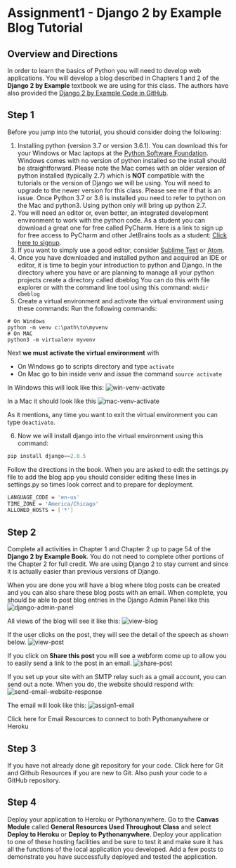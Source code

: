 # Assignment1 - Django 2 by Example Blog Tutorial

## Overview and Directions
In order to learn the basics of Python you will need to develop web applications. You will develop a blog described in Chapters 1 and 2 of the **Django 2 by Example** textbook we are using for this class. The authors have also provided the [Django 2 by Example Code in GitHub](https://github.com/PacktPublishing/Django-2-by-Example).

## Step 1
Before you jump into the tutorial, you should consider doing the following:
1. Installing python (version 3.7 or version 3.6.1). You can download this for your Windows or Mac laptops at the [Python Software Foundation](https://www.python.org/psf). Windows comes with no version of python installed so the install should be straightforward. Please note the Mac comes with an older version of python installed (typically 2.7) which is **NOT** compatible with the tutorials or the version of Django we will be using. You will need to upgrade to the newer version for this class. Please see me if that is an issue. Once Python 3.7 or 3.6 is installed you need to refer to python on the Mac and python3. Using python only will bring up python 2.7.
2. You will need an editor or, even better, an integrated development environment to work with the python code. As a student you can download a great one for free called PyCharm. Here is a link to sign up for free access to PyCharm and other JetBrains tools as a student: [Click here to signup](https://www.jetbrains.com/student).
3. If you want to simply use a good editor, consider [Sublime Text](https://www.sublimetext.com) or [Atom](https://atom.io).
4. Once you have downloaded and installed python and acquired an IDE or editor, it is time to begin your introduction to python and Django. In the directory where you have or are planning to manage all your python projects create a directory called dbeblog You can do this with file explorer or with the command line tool using this command: `mkdir dbeblog` 
5. Create a virtual environment and activate the virtual environment using these commands:
Run the following commands:
```shell
# On Windows
python -m venv c:\path\to\myvenv
# On MAC
python3 -m virtualenv myvenv
```
Next **we must activate the virtual environment** with 
* On Windows go to scripts directory and type `activate`
* On Mac go to bin inside venv and issue the command `source activate`

In Windows this will look like this:
![win-venv-activate](https://github.com/uno-isqa-4900/assignment1/blob/master/images/assign1-windows-venv-activate.png)

In a Mac it should look like this
![mac-venv-activate](https://github.com/uno-isqa-4900/assignment1/blob/master/images/assign1-mac-venv-activate.png)

As it mentions, any time you want to exit the virtual environment you can type `deactivate`.

6.	Now we will install django into the virtual environment using this command:
```Python
pip install django==2.0.5 
```
Follow the directions in the book. When you are asked to edit the settings.py file to add the blog app you should consider editing these lines in settings.py so times look correct and to prepare for deployment.
```bash
LANGUAGE_CODE = 'en-us'
TIME_ZONE = 'America/Chicago'
ALLOWED_HOSTS = ['*']
```
## Step 2
Complete all activities in Chapter 1 and Chapter 2 up to page 54 of the **Django 2 by Example Book**. You do not need to complete other portions of the Chapter 2 for full credit. We are using Django 2 to stay current and since it is actually easier than previous versions of Django. 
 
When you are done you will have a blog where blog posts can be created and you can also share these blog posts with an email. When complete, you should be able to post blog entries in the Django Admin Panel like this
![django-admin-panel](https://github.com/uno-isqa-4900/assignment1/blob/master/images/assign1-django-admin-panel.png)

All views of the blog will see it like this:
![view-blog](https://github.com/uno-isqa-4900/assignment1/blob/master/images/assign1-view-blog.png)

If the user clicks on the post, they will see the detail of the speech as shown below.
![view-post](https://github.com/uno-isqa-4900/assignment1/blob/master/images/assign1-post.png)

If you click on **Share this post** you will see a webform come up to allow you to easily send a link to the post in an email.
![share-post](https://github.com/uno-isqa-4900/assignment1/blob/master/images/assign1-share-post.png)

If you set up your site with an SMTP relay such as a gmail account, you can send out a note. When you do, the website should respond with:  
![send-email-website-response](https://github.com/uno-isqa-4900/assignment1/blob/master/images/assign1-view-email.png)

The email will look like this:
![assign1-email](https://github.com/uno-isqa-4900/assignment1/blob/master/images/assign1-email.png)

Click here for Email Resources to connect to both Pythonanywhere or Heroku

## Step 3
If you have not already done git repository for your code. Click here for Git and Github Resources if you are new to Git. Also push your code to a GitHub repository.

## Step 4
Deploy your application to Heroku or Pythonanywhere. Go to the **Canvas Module** called **General Resources Used Throughout Class** and select **Deploy to Heroku** or **Deploy to Pythonanywhere**. Deploy your application to one of these hosting facilities and be sure to test it and make sure it has all the functions of the local application you developed. Add a few posts to demonstrate you have successfully deployed and tested the application.

